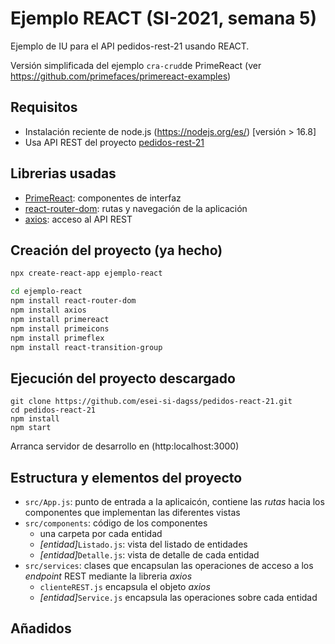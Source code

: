 # Ejemplo REACT (SI-2021, semana 5)

Ejemplo de IU para el API pedidos-rest-21 usando REACT.

Versión simplificada del ejemplo `cra-crud`de PrimeReact (ver https://github.com/primefaces/primereact-examples)

## Requisitos

* Instalación reciente de node.js (https://nodejs.org/es/) [versión > 16.8]
* Usa API REST del proyecto [pedidos-rest-21](https://github.com/esei-si-dagss/pedidos-rest-21)

## Librerias usadas

* [PrimeReact](https://www.primefaces.org/primereact/): componentes de interfaz
* [react-router-dom](https://reactrouter.com/): rutas y navegación de la aplicación
* [axios](https://axios-http.com/): acceso al API REST

## Creación del proyecto (ya hecho)

```sh
npx create-react-app ejemplo-react

cd ejemplo-react
npm install react-router-dom
npm install axios
npm install primereact
npm install primeicons
npm install primeflex
npm install react-transition-group
```


## Ejecución del proyecto descargado

```
git clone https://github.com/esei-si-dagss/pedidos-react-21.git
cd pedidos-react-21
npm install
npm start
```

Arranca servidor de desarrollo en (http:localhost:3000)

## Estructura y elementos del proyecto

* `src/App.js`: punto de entrada a la aplicaicón, contiene las _rutas_ hacia los componentes que implementan las diferentes vistas
* `src/components`: código de los componentes
  * una carpeta por cada entidad
  * _[entidad]_`Listado.js`: vista del listado de entidades 
  * _[entidad]_`Detalle.js`: vista de detalle de cada entidad
* `src/services`: clases que encapsulan las operaciones de acceso a los _endpoint_ REST mediante la libreria _axios_ 
  * `clienteREST.js` encapsula el objeto _axios_ 
  *  _[entidad]_`Service.js` encapsula las operaciones sobre cada entidad

## Añadidos

